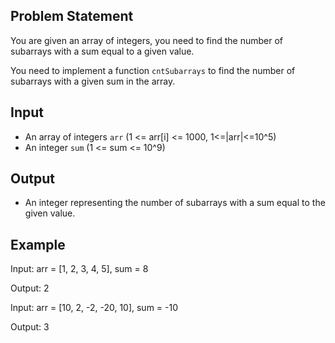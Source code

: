 ## Problem Statement
You are given an array of integers, you need to find the number of subarrays with a sum equal to a given value.

You need to implement a function `cntSubarrays` to find the number of subarrays with a given sum in the array.

## Input
- An array of integers `arr` (1 <= arr[i] <= 1000, 1<=|arr|<=10^5) 
- An integer `sum` (1 <= sum <= 10^9)

## Output
- An integer representing the number of subarrays with a sum equal to the given value.

## Example
Input:
arr = [1, 2, 3, 4, 5], sum = 8

Output:
2

Input:
arr = [10, 2, -2, -20, 10], sum = -10

Output:
3